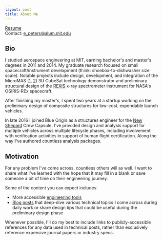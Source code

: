 ```yaml
---
layout: post
title: About Me
---
```

  
[Resume](/assets/epeters_cv_2023-01-22.pdf)  
Contact: e_peters@alum.mit.edu

## Bio
I studied aerospace engineering at MIT, earning bachelor's and master's degrees in 2011 and 2014. My graduate research focused on small spacecraft/instrument development (think: shoebox-to-dishwasher size scale). Notable projects include design, development, and integration of the MicroMAS ([1](https://beaverworks.ll.mit.edu/CMS/bw/projectmicromas), [2](https://www.ll.mit.edu/news/micromas-cubesat-technology-provides-fresh-approach-weather-forecasting)) 3U CubeSat technology demonstrator and preliminary structural design of the [REXIS](https://www.asteroidmission.org/?attachment_id=1205#main) x-ray spectrometer instrument for NASA's OSIRIS-REx spacecraft. 

After finishing my master's, I spent two years at a startup working on the preliminary design of composite structures for low-cost, expendable launch vehicles.

In late 2016 I joined Blue Origin as a structures engineer for the [New Shepard](https://www.blueorigin.com/new-shepard/) Crew Capsule. I've provided design and analysis support for multiple vehicles across multiple lifecycle phases, including involvement with verification activities in support of human flight certification. Along the way I've authored countless analysis packages. 

## Motivation
For any problem I've come across, countless others will as well. I want to share what I've learned with the hope that it may fill in a blank or save someone a bit of time on their engineering journey.

Some of the content you can expect includes:
- More accessible [engineering tools](/portfolio.md)
- [Blog posts](/posts.md) that deep-dive various technical topics I come across during daily work or share design tips that could be useful during the preliminary design phase

Whenever possible, I'll do my best to include links to publicly-accessible references for any data used in technical posts, rather than exclusively reference expensive journal papers or industry specs.
